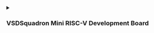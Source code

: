 <details>
<summary><h3> VSDSquadron Mini RISC-V Development Board </h3> </summary> 

## 1. Overview
<p align="centre"> <img src="./Images/Vsd.png">

* ### Core Processor:
    * Features the CH32V003F4U6 RISC-V chip with ```RV32EC``` instruction set.
    * Supports ```24MHz``` main clock frequency and two-level interrupt nesting.
    * High-speed memory: ```2KB SRAM```, ```16KB``` CodeFlash, and ```1920B``` for bootloader.
* ### Key Features:
    * Integrated clock system with 24MHz and 128kHz RC oscillators.
    * 15 GPIO ports, enabling extensive peripheral connections.
    * Communication interfaces: ```USART```, ```I2C```, ```SPI```.
    * Onboard programming using the ```CH32V305FBP6``` protocol.
    * Powered via USB-C connector.

## 2. Specifications

* ### Form Factor: 
    * 50 x 28 mm with a maximum height of 8mm (top) and 1mm (bottom).
  
<p align="centre"> <img src="./Images/Vsd_Power_supply.png">
   
* ### Power:
   * Nominal Input: 5V.
   * I/O Voltage: 3.3V.
   * Source/Sink Current: 8mA per I/O pin.

* ### Connectivity:
   * Digital I/O Pins: 15.
   * Analog I/O Pins: 10-bit ADC.
   * PWM Pins: 14.
   * External interrupts: 8.
* ### Other Features:
   * Built-in LED (PD6).
   * Programmer/debugger included, no external adapter required.

## 3. Kit Contents
* 1x VSDSquadron Mini Board.
* USB 2.0 Type-C connector.

## 4. Installation & Setup
To program and test the board (e.g., a "blink" example):
* ### Software:
   * Install ```VSCode``` and the ```PlatformIO``` extension.
   * Set up the ```CH32V``` platform via the repository URL provided.
   * Install the ```WCH-Link``` driver for programming.
   * USing ```Oracle Virtual Box``` to execute virtually.
* ### Steps:
   * Connect the board via USB-C.
   * Use ```PlatformIO``` in VSCode to ```build``` and ```upload``` the code.
   * Follow provided visuals and step-by-step instructions in the datasheet.
 
   <p align="centre"> <img src="./Images/Step1.png">
   <p align="centre"> <img src="./Images/Step2.png">
   <p align="centre"> <img src="./Images/Step3.png">
   <p align="centre"> <img src="./Images/Step4.png">
   <p align="centre"> <img src="./Images/Step5.png">

* ### 6. Completion
   *    Once installation is complete, the following window to be checked for correctness.

<p align="centre"> <img src="./Images/Complete_1.png">
<p align="centre"> <img src="./Images/Complete_2.png">

## 5. Handling and Usage
   * ESD Precautions: Handle with care to avoid static damage.
   * Operating Temperature: Designed for room temperature, ```20-35°C```.
   * Powering Up: Use ```USB-C``` connection for power and programming.
</details>

